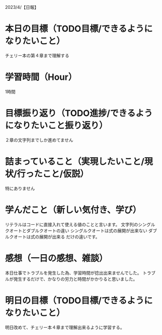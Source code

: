 2023/4/【日報】

# 本日の目標（TODO目標/できるようになりたいこと）
  チェリー本の第４章まで理解する
# 学習時間（Hour）
  1時間
# 目標振り返り（TODO進捗/できるようになりたいこと振り返り）
  ２章の文字列までしか進めてません
# 詰まっていること（実現したいこと/現状/行ったこと/仮説）
  特にありません
# 学んだこと（新しい気付き、学び）
  リテラルはコードに直接入れて使える値のことと言います。
  文字列のシングルクオートとダブルクオートの違い
    シングルクオートは式の展開が出来ない
    ダブルクオートは式の展開が出来る
  だけの違いです。
# 感想（一日の感想、雑談）
  本日仕事でトラブルを発生した為、学習時間が捻出出来ませんでした。
  トラブルが発生するだけで、かなりの労力と時間がかかりると思いました。
# 明日の目標（TODO目標/できるようになりたいこと）
  明日改めて、チェリー本４章まで理解出来るように学習する。